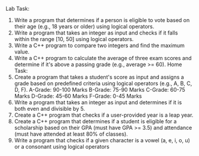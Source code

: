 Lab Task:
1. Write a program that determines if a person is eligible to vote based on their age (e.g., 18 
years or older) using logical operators.
2. Write a program that takes an integer as input and checks if it falls within the range [10, 50] 
using logical operators.
3. Write a C++ program to compare two integers and find the maximum value.
4. Write a C++ program to calculate the average of three exam scores and determine if it's 
above a passing grade (e.g., average >= 60).
Home Task:
1. Create a program that takes a student's score as input and assigns a grade based on 
predefined criteria using logical operators (e.g., A, B, C, D, F).
A-Grade: 90-100 Marks
B-Grade: 75-90 Marks
C-Grade: 60-75 Marks
D-Grade: 45-60 Marks
F-Grade: 0-45 Marks
2. Write a program that takes an integer as input and determines if it is both even and divisible 
by 5.
3. Create a C++ program that checks if a user-provided year is a leap year.
4. Create a C++ program that determines if a student is eligible for a scholarship based on their 
GPA (must have GPA >= 3.5) and attendance (must have attended at least 80% of classes).
5. Write a program that checks if a given character is a vowel (a, e, i, o, u) or a consonant using 
logical operators
